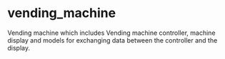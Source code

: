 # vending_machine
Vending machine which includes Vending machine controller, machine display and models for exchanging data between the controller and the display.
